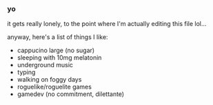### yo

it gets really lonely, to the point where I'm actually editing this file lol...

anyway, here's a list of things I like:
- cappucino large (no sugar)
- sleeping with 10mg melatonin
- underground music
- typing
- walking on foggy days
- roguelike/roguelite games
- gamedev (no commitment, dilettante)
